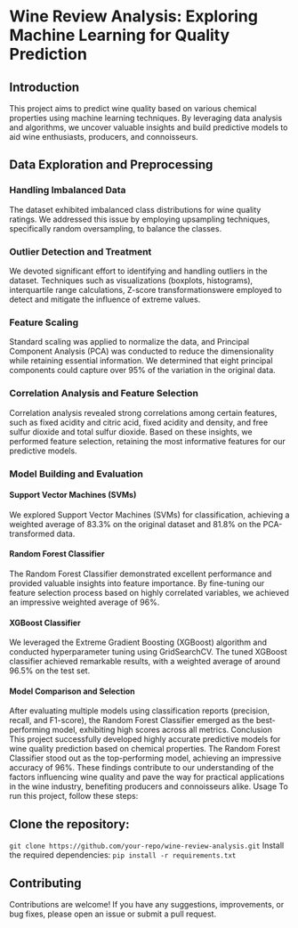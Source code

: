 # Wine Review Analysis: Exploring Machine Learning for Quality Prediction

## Introduction
This project aims to predict wine quality based on various chemical properties using machine learning techniques. By leveraging data analysis and algorithms, we uncover valuable insights and build predictive models to aid wine enthusiasts, producers, and connoisseurs.

## Data Exploration and Preprocessing

### Handling Imbalanced Data
The dataset exhibited imbalanced class distributions for wine quality ratings. We addressed this issue by employing upsampling techniques, specifically random oversampling, to balance the classes.
### Outlier Detection and Treatment
We devoted significant effort to identifying and handling outliers in the dataset. Techniques such as visualizations (boxplots, histograms), interquartile range calculations, Z-score transformationswere employed to detect and mitigate the influence of extreme values.
### Feature Scaling
Standard scaling was applied to normalize the data, and Principal Component Analysis (PCA) was conducted to reduce the dimensionality while retaining essential information. We determined that eight principal components could capture over 95% of the variation in the original data.
### Correlation Analysis and Feature Selection
Correlation analysis revealed strong correlations among certain features, such as fixed acidity and citric acid, fixed acidity and density, and free sulfur dioxide and total sulfur dioxide. Based on these insights, we performed feature selection, retaining the most informative features for our predictive models.
### Model Building and Evaluation
#### Support Vector Machines (SVMs)
We explored Support Vector Machines (SVMs) for classification, achieving a weighted average of 83.3% on the original dataset and 81.8% on the PCA-transformed data.
#### Random Forest Classifier
The Random Forest Classifier demonstrated excellent performance and provided valuable insights into feature importance. By fine-tuning our feature selection process based on highly correlated variables, we achieved an impressive  weighted average of 96%.
#### XGBoost Classifier
We leveraged the Extreme Gradient Boosting (XGBoost) algorithm and conducted hyperparameter tuning using GridSearchCV. The tuned XGBoost classifier achieved remarkable results, with a weighted average of around 96.5% on the test set.
#### Model Comparison and Selection
After evaluating multiple models using classification reports (precision, recall, and F1-score), the Random Forest Classifier emerged as the best-performing model, exhibiting high scores across all metrics.
Conclusion
This project successfully developed highly accurate predictive models for wine quality prediction based on chemical properties. The Random Forest Classifier stood out as the top-performing model, achieving an impressive accuracy of 96%.
These findings contribute to our understanding of the factors influencing wine quality and pave the way for practical applications in the wine industry, benefiting producers and connoisseurs alike.
Usage
To run this project, follow these steps:

## Clone the repository: 
```git clone https://github.com/your-repo/wine-review-analysis.git```
Install the required dependencies: 
```pip install -r requirements.txt```
## Contributing
Contributions are welcome! If you have any suggestions, improvements, or bug fixes, please open an issue or submit a pull request.
